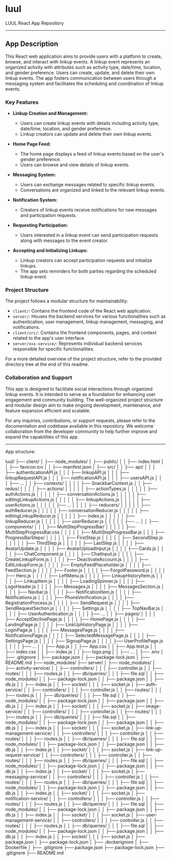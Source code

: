 # luul
LUUL React App Repository

---

## App Description

This React web application aims to provide users with a platform to create, browse, and interact with linkup events. A linkup event represents an organized activity with attributes such as activity type, date/time, location, and gender preference. Users can create, update, and delete their own linkup events. The app fosters communication between users through a messaging system and facilitates the scheduling and coordination of linkup events.

### Key Features

- **Linkup Creation and Management:**
  - Users can create linkup events with details including activity type, date/time, location, and gender preference.
  - Linkup creators can update and delete their own linkup events.
  
- **Home Page Feed:**
  - The home page displays a feed of linkup events based on the user's gender preference.
  - Users can browse and view details of linkup events.
  
- **Messaging System:**
  - Users can exchange messages related to specific linkup events.
  - Conversations are organized and linked to the relevant linkup events.
  
- **Notification System:**
  - Creators of linkup events receive notifications for new messages and participation requests.
  
- **Requesting Participation:**
  - Users interested in a linkup event can send participation requests along with messages to the event creator.
  
- **Accepting and Initializing Linkups:**
  - Linkup creators can accept participation requests and initialize linkups.
  - The app sets reminders for both parties regarding the scheduled linkup event.
  
### Project Structure

The project follows a modular structure for maintainability:

- `client/`: Contains the frontend code of the React web application.
- `server/`: Houses the backend services for various functionalities such as authentication, user management, linkup management, messaging, and notifications.
- `client/src/`: Contains the frontend components, pages, and context related to the app's user interface.
- `server/xxx-service/`: Represents individual backend services responsible for specific functionalities.

For a more detailed overview of the project structure, refer to the provided directory tree at the end of this readme.

### Collaboration and Support

This app is designed to facilitate social interactions through organized linkup events. It is intended to serve as a foundation for enhancing user engagement and community building. The well-organized project structure and modular design aim to make ongoing development, maintenance, and feature expansion efficient and scalable.

For any inquiries, contributions, or support requests, please refer to the documentation and codebase available in this repository. We welcome collaboration from the developer community to help further improve and expand the capabilities of this app.

---

App structure:

luul/
├── client/
│   ├── node_modules/
│   ├── public/
│   │   ├── index.html
│   │   ├── favicon.ico
│   │   ├── manifest.json
│   ├── src/
│   │   ├── api/
│   │   │   ├── authenticationAPI.js
│   │   │   ├── linkupAPI.js
│   │   │   ├── linkupRequestAPI.js
│   │   │   ├── notificationAPI.js
│   │   │   ├── usersAPI.js
│   │   │   ├── ...
│   │   ├── contexts/
│   │   │   │   ├── SnackbarContext.js
│   │   ├── redux/
│   │   │   │   ├── actions/
│   │   │   │   │   ├── actionTypes.js
│   │   │   │   │   ├── authActions.js
│   │   │   │   │   ├── conversationActions.js
│   │   │   │   │   ├── editingLinkupActions.js
│   │   │   │   │   ├── linkupActions.js
│   │   │   │   │   ├── userActions.js
│   │   │   │   │   ├── ...
│   │   │   │   ├── reducers/
│   │   │   │   │   ├── authReducer.js
│   │   │   │   │   ├── conversationReducer.js
│   │   │   │   │   ├── editingLinkupReducer.js
│   │   │   │   │   ├── index.js
│   │   │   │   │   ├── linkupReducer.js
│   │   │   │   │   ├── userReducer.js
│   │   │   │   │   ├── ...
│   │   ├── components/
│   │   │   ├── MultiStepProgressBar/
│   │   │   │   │   ├── MultiStepProgressBar.css
│   │   │   │   │   ├── MultiStepProgressBar.js
│   │   │   ├── ProgressBarSteps/
│   │   │   │   │   ├── FirstStep.js
│   │   │   │   │   ├── SecondStep.js
│   │   │   │   │   ├── ThirdStep.js
│   │   │   │   │   ├── LastStep.js
│   │   │   │   ├── AvatarUpdate.js
│   │   │   │   ├── AvatarUploadInput.js
│   │   │   │   ├── Cards.js
│   │   │   │   ├── ChatComponent.js
│   │   │   │   ├── ChatInput.js
│   │   │   │   ├── CreateLinkupForm.js
│   │   │   │   ├── DeactivateAccount.js
│   │   │   │   ├── EditLinkupForm.js
│   │   │   │   ├── EmptyFeedPlaceholder.js
│   │   │   │   ├── FeedSection.js
│   │   │   │   ├── Footer.js
│   │   │   │   ├── ForgotPassword.js
│   │   │   │   ├── Hero.js
│   │   │   │   ├── LeftMenu.js
│   │   │   │   ├── LinkupHistoryItem.js
│   │   │   │   ├── LinkupItem.js
│   │   │   │   ├── LoadingSpinner.js
│   │   │   │   ├── LogoHeader.js
│   │   │   │   ├── Messages.js
│   │   │   │   ├── MessagesSection.js
│   │   │   │   ├── Navbar.js
│   │   │   │   ├── NotificationItem.js
│   │   │   │   ├── Notifications.js
│   │   │   │   ├── PhoneVerification.js
│   │   │   │   ├── RegistrationProcess.js
│   │   │   │   ├── SendRequest.js
│   │   │   │   ├── SendRequestSection.js
│   │   │   │   ├── Settings.js
│   │   │   │   ├── TopNavBar.js
│   │   │   │   ├── UserAuthentication.js
│   │   │   │   ├── ...
│   │   ├── pages/
│   │   │   │   ├── AcceptDeclinePage.js
│   │   │   │   ├── HomePage.js
│   │   │   │   ├── LandingPage.js
│   │   │   │   ├── LinkUpHistoryPage.js
│   │   │   │   ├── LoginPage.js
│   │   │   │   ├── MessagesPage.js
│   │   │   │   ├── NotificationsPage.js
│   │   │   │   ├── SelectedMessagePage.js
│   │   │   │   ├── SettingsPage.js
│   │   │   │   ├── SignupPage.js
│   │   │   │   ├── UserProfilePage.js
│   │   │   │   ├── ...
│   │   ├── App.js
│   │   ├── App.css
│   │   ├── App.test.js
│   │   ├── index.css
│   │   ├── index.js
│   │   ├── logo.png
│   │   ├── ...
│   ├── .env
│   ├── .gitignore
│   ├── package.json
│   ├── package-lock.json
│   ├── README.md
├── node_modules/
├── server/
│   ├── node_modules/
│   ├── activity-service/
│   │   ├── controllers/
│   │   │   ├── controller.js
│   │   ├── routes/
│   │   │   ├── routes.js
│   │   ├── db/queries/
│   │   │   ├── file.sql
│   │   ├── node_modules/
│   │   ├── package-lock.json
│   │   ├── package.json
│   │   ├── db.js
│   │   ├── index.js
│   │   ├── socket/
│   │   │   ├── socket.js
│   ├── auth-service/
│   │   ├── controllers/
│   │   │   ├── controller.js
│   │   ├── routes/
│   │   │   ├── routes.js
│   │   ├── db/queries/
│   │   │   ├── file.sql
│   │   ├── node_modules/
│   │   ├── package-lock.json
│   │   ├── package.json
│   │   ├── db.js
│   │   ├── index.js
│   │   ├── socket/
│   │   │   ├── socket.js
│   ├── image-service/
│   │   ├── controllers/
│   │   │   ├── controller.js
│   │   ├── routes/
│   │   │   ├── routes.js
│   │   ├── db/queries/
│   │   │   ├── file.sql
│   │   ├── node_modules/
│   │   ├── package-lock.json
│   │   ├── package.json
│   │   ├── db.js
│   │   ├── index.js
│   │   ├── socket/
│   │   │   ├── socket.js
│   ├── link-up-management-service/
│   │   ├── controllers/
│   │   │   ├── controller.js
│   │   ├── routes/
│   │   │   ├── routes.js
│   │   ├── db/queries/
│   │   │   ├── file.sql
│   │   ├── node_modules/
│   │   ├── package-lock.json
│   │   ├── package.json
│   │   ├── db.js
│   │   ├── index.js
│   │   ├── socket/
│   │   │   ├── socket.js
│   ├── link-up-request-service/
│   │   ├── controllers/
│   │   │   ├── controller.js
│   │   ├── routes/
│   │   │   ├── routes.js
│   │   ├── db/queries/
│   │   │   ├── file.sql
│   │   ├── node_modules/
│   │   ├── package-lock.json
│   │   ├── package.json
│   │   ├── db.js
│   │   ├── index.js
│   │   ├── socket/
│   │   │   ├── socket.js
│   ├── messaging-service/
│   │   ├── controllers/
│   │   │   ├── controller.js
│   │   ├── routes/
│   │   │   ├── routes.js
│   │   ├── db/queries/
│   │   │   ├── file.sql
│   │   ├── node_modules/
│   │   ├── package-lock.json
│   │   ├── package.json
│   │   ├── db.js
│   │   ├── index.js
│   │   ├── socket/
│   │   │   ├── socket.js
│   ├── notification-service/
│   │   ├── controllers/
│   │   │   ├── controller.js
│   │   ├── routes/
│   │   │   ├── routes.js
│   │   ├── db/queries/
│   │   │   ├── file.sql
│   │   ├── node_modules/
│   │   ├── package-lock.json
│   │   ├── package.json
│   │   ├── db.js
│   │   ├── index.js
│   │   ├── socket/
│   │   │   ├── socket.js
│   ├── user-management-service/
│   │   ├── controllers/
│   │   │   ├── controller.js
│   │   ├── routes/
│   │   │   ├── routes.js
│   │   ├── db/queries/
│   │   │   ├── file.sql
│   │   ├── node_modules/
│   │   ├── package-lock.json
│   │   ├── package.json
│   │   ├── db.js
│   │   ├── index.js
│   │   ├── socket/
│   │   │   ├── socket.js
│   ├── package.json
│   ├── package-lock.json
│   ├── .dockerignore
│   ├── Dockerfile
│   ├── .gitignore
├── package.json
├── package-lock.json
├── .gitignore
├── README.md

